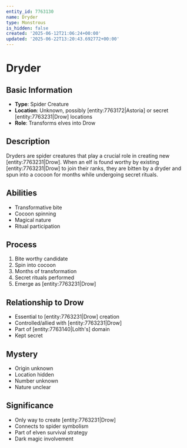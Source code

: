 ```yaml
---
entity_id: 7763130
name: Dryder
type: Monstrous
is_hidden: false
created: '2025-06-12T21:06:24+00:00'
updated: '2025-06-22T13:20:43.692772+00:00'
---
```


# Dryder

## Basic Information

- **Type**: Spider Creature
- **Location**: Unknown, possibly [entity:7763172|Astoria] or secret [entity:7763231|Drow] locations
- **Role**: Transforms elves into Drow

## Description

Dryders are spider creatures that play a crucial role in creating new [entity:7763231|Drow]. When an elf is found worthy by existing [entity:7763231|Drow] to join their ranks, they are bitten by a dryder and spun into a cocoon for months while undergoing secret rituals.

## Abilities

- Transformative bite
- Cocoon spinning
- Magical nature
- Ritual participation

## Process

1. Bite worthy candidate
2. Spin into cocoon
3. Months of transformation
4. Secret rituals performed
5. Emerge as [entity:7763231|Drow]

## Relationship to Drow

- Essential to [entity:7763231|Drow] creation
- Controlled/allied with [entity:7763231|Drow]
- Part of [entity:7763140|Lolth's] domain
- Kept secret

## Mystery

- Origin unknown
- Location hidden
- Number unknown
- Nature unclear

## Significance

- Only way to create [entity:7763231|Drow]
- Connects to spider symbolism
- Part of elven survival strategy
- Dark magic involvement